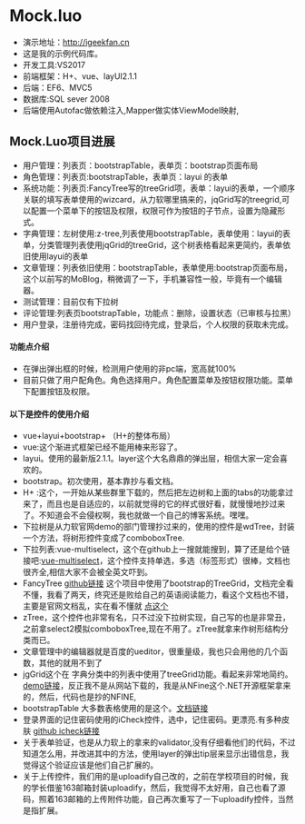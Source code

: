 ﻿# Mock.luo
* 演示地址：http://igeekfan.cn
* 这是我的示例代码库。
* 开发工具:VS2017
* 前端框架：H+、vue、layUI2.1.1
* 后端：EF6、MVC5
* 数据库:SQL sever 2008 
* 后端使用Autofac做依赖注入,Mapper做实体ViewModel映射,
## Mock.Luo项目进展
* 用户管理：列表页：bootstrapTable，表单页：bootstrap页面布局
* 角色管理：列表页:bootstrapTable，表单页：layui 的表单
* 系统功能：列表页:FancyTree写的treeGrid项，表单：layui的表单，一个顺序关联的填写表单使用的wizcard，从力软哪里搞来的，jqGrid写的treegrid,可以配置一个菜单下的按钮及权限，权限可作为按钮的子节点，设置为隐藏形式。
* 字典管理：左树使用:z-tree,列表使用bootstrapTable，表单使用：layui的表单，分类管理列表使用jqGrid的treeGrid，这个树表格看起来更简约，表单依旧使用layui的表单
* 文章管理：列表依旧使用：bootstrapTable，表单使用:bootstrap页面布局，这个以前写的MoBlog，稍微调了一下，手机兼容性一般，毕竟有一个编辑器。
* 测试管理：目前仅有下拉树
* 评论管理:列表页bootstrapTable，功能点：删除，设置状态（已审核与拉黑）
* 用户登录，注册待完成，密码找回待完成，登录后，个人权限的获取未完成。
#### 功能点介绍
* 在弹出弹出框的时候，检测用户使用的非pc端，宽高就100%
* 目前只做了用户配角色。角色选择用户。角色配置菜单及按钮权限功能。菜单下配置按钮及权限。

#### 以下是控件的使用介绍
* vue+layui+bootstrap+ （H+的整体布局）
* vue:这个渐进式框架已经不能用棒来形容了。
* layui。使用的最新版2.1.1。layer这个大名鼎鼎的弹出层，相信大家一定会喜欢的。
* bootstrap。初次使用，基本靠抄与看文档。
* H+ :这个，一开始从某些群里下载的，然后把左边树和上面的tabs的功能拿过来了，而且也是自适应的，以前就觉得的它的样式很好看，就慢慢地抄过来了。不知道会不会侵权啊，我也就做一个自己的博客系统。嘿嘿。
* 下拉树是从力软官网demo的部门管理抄过来的，使用的控件是wdTree，封装一个方法，将树形控件变成了comboboxTree.
* 下拉列表:vue-multiselect，这个在github上一搜就能搜到，算了还是给个链接吧:[vue-multiselect](https://github.com/monterail/vue-multiselect)，这个控件支持单选，多选（标签形式）很棒，文档也很齐全,相信大家不会被全英文吓到。
*  FancyTree [github链接](https://github.com/mar10/fancytree) 这个项目中使用了bootstrap的TreeGrid，文档完全看不懂，我看了两天，终究还是败给自己的英语阅读能力，看这个文档也不错，主要是官网文档乱，实在看不懂就 [点这个](http://www.lxway.com/95495251.htm)
*  zTree，这个控件也非常有名，只不过没下拉树实现，自己写的也是非常丑，之前拿select2模拟comboboxTree,现在不用了。zTree就拿来作树形结构分类而已。
*  文章管理中的编辑器就是百度的ueditor，很重量级，我也只会用他的几个函数，其他的就用不到了
*  jgGrid这个在 字典分类中的列表中使用了treeGrid功能。看起来非常地简约。[demo链接](http://www.guriddo.net/demo/guriddojs/)，反正我不是从网站下载的，我是从NFine这个.NET开源框架拿来的，然后，代码也是抄的NFINE,
*  bootstrapTable  大多数表格使用的是这个。[文档链接](http://bootstrap-table.wenzhixin.net.cn/)
*  登录界面的记住密码使用的iCheck控件，选中，记住密码。更漂亮.有多种皮肤 [github icheck链接](https://github.com/fronteed/icheck)
* 关于表单验证，也是从力软上的拿来的validator,没有仔细看他们的代码，不过知道怎么用，并改进其中的方法，使用layer的弹出tip层来显示出错信息，我觉得这个验证应该是他们自己扩展的。
* 关于上传控件，我们用的是uploadify自己改的，之前在学校项目的时候，我的学长借鉴163邮箱封装uploadify，然后，我觉得不太好用，自己也看了源码，照着163邮箱的上传附件功能，自己再次重写了一下uploadify控件，当然是指扩展。
